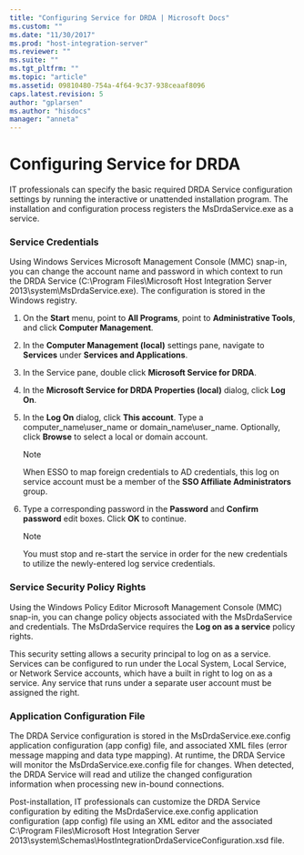 ```yaml
---
title: "Configuring Service for DRDA | Microsoft Docs"
ms.custom: ""
ms.date: "11/30/2017"
ms.prod: "host-integration-server"
ms.reviewer: ""
ms.suite: ""
ms.tgt_pltfrm: ""
ms.topic: "article"
ms.assetid: 09810480-754a-4f64-9c37-938ceaaf8096
caps.latest.revision: 5
author: "gplarsen"
ms.author: "hisdocs"
manager: "anneta"
---
```

# Configuring Service for DRDA
IT professionals can specify the basic required DRDA Service configuration settings by running the interactive or unattended installation program. The installation and configuration process registers the MsDrdaService.exe as a service.  
  
### Service Credentials  
 Using Windows Services Microsoft Management Console (MMC) snap-in, you can change the account name and password in which context to run the DRDA Service (C:\Program Files\Microsoft Host Integration Server 2013\system\MsDrdaService.exe). The configuration is stored in the Windows registry.  
  
1.  On the **Start** menu, point to **All Programs**, point to **Administrative Tools**, and click **Computer Management**.  
  
2.  In the **Computer Management (local)** settings pane, navigate to **Services** under **Services and Applications**.  
  
3.  In the Service pane, double click **Microsoft Service for DRDA**.  
  
4.  In the **Microsoft Service for DRDA Properties (local)** dialog, click **Log On**.  
  
5.  In the **Log On** dialog, click **This account**. Type a computer_name\user_name or domain_name\user_name. Optionally, click **Browse** to select a local or domain account.  
  
    > [!NOTE]
    >  When ESSO to map foreign credentials to AD credentials, this log on service account must be a member of the **SSO Affiliate Administrators** group.  
  
6.  Type a corresponding password in the **Password** and **Confirm password** edit boxes. Click **OK** to continue.  
  
    > [!NOTE]
    >  You must stop and re-start the service in order for the new credentials to utilize the newly-entered log service credentials.  
  
### Service Security Policy Rights  
 Using the Windows Policy Editor Microsoft Management Console (MMC) snap-in, you can change policy objects associated with the MsDrdaService and credentials. The MsDrdaService requires the **Log on as a service** policy rights.  
  
 This security setting allows a security principal to log on as a service. Services can be configured to run under the Local System, Local Service, or Network Service accounts, which have a built in right to log on as a service. Any service that runs under a separate user account must be assigned the right.  
  
### Application Configuration File  
 The DRDA Service configuration is stored in the MsDrdaService.exe.config application configuration (app config) file, and associated XML files (error message mapping and data type mapping). At runtime, the DRDA Service will monitor the MsDrdaService.exe.config file for changes. When detected, the DRDA Service will read and utilize the changed configuration information when processing new in-bound connections.  
  
 Post-installation, IT professionals can customize the DRDA Service configuration by editing the MsDrdaService.exe.config application configuration (app config) file using an XML editor and the associated C:\Program Files\Microsoft Host Integration Server 2013\system\Schemas\HostIntegrationDrdaServiceConfiguration.xsd file.